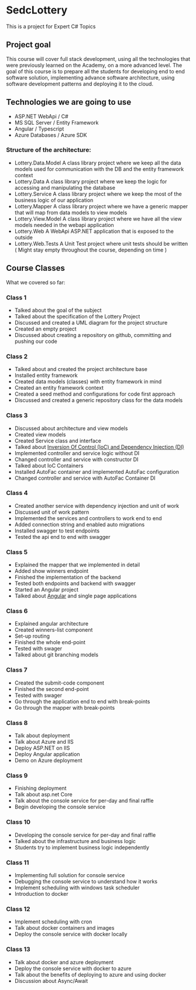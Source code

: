 # SedcLottery

This is a project for Expert C# Topics

## Project goal

This course will cover full stack development, using all the technologies that were previously learned on the Academy, on a more advanced level. The goal of this course is to prepare all the students for developing end to end software solution, implementing advance software architecture, using software development patterns and deploying it to the cloud.

## Technologies we are going to use

* ASP.NET WebApi / C#
* MS SQL Server / Entity Framework
* Angular / Typescript
* Azure  Databases / Azure SDK

### Structure of the architecture:

* Lottery.Data.Model
A class library project where we keep all the data models used for communication with the DB and the entity framework context
* Lottery.Data
A class library project where we keep the logic for accessing and manipulating the database
* Lottery.Service
A class library project where we keep the most of the business logic of our application
* Lottery.Mapper
A class library project where we have a generic mapper that will map from data models to view models
* Lottery.View.Model
A class library project where we have all the view models needed in the webapi application
* Lottery.Web
A WebApi ASP.NET application that is exposed to the outside
* Lottery.Web.Tests
A Unit Test project where unit tests should be written ( Might stay empty throughout the course, depending on time )

## Course Classes

What we covered so far:

### Class 1

* Talked about the goal of the subject
* Talked about the specification of the Lottery Project
* Discussed and created a UML diagram for the project structure
* Created an empty project
* Discussed about creating a repository on github, committing and pushing our code

### Class 2

* Talked about and created the project architecture base
* Installed entity framework
* Created data models (classes) with entity framework in mind
* Created an entity framework context
* Created a seed method and configurations for code first approach
* Discussed and created a generic repository class for the data models

### Class 3
* Discussed about architecture and view models
* Created view models
* Created Service class and interface
* Talked about [Inversion Of Control (IoC) and Dependency Injection (DI)](https://github.com/rpanchevski/SedcLottery/blob/master/DependencyInjection.md "Explanation document for Dependency Injection and Inversion of Control")
* Implemented controller and service logic without DI
* Changed controller and service with constructor DI
* Talked about IoC Containers
* Installed AutoFac container and implemented AutoFac configuration
* Changed controller and service with AutoFac Container DI

### Class 4
* Created another service with dependency injection and unit of work
* Discussed unit of work pattern
* Implemented the services and controllers to work end to end
* Added connection string and enabled auto migrations
* Installed swagger to test endpoints
* Tested the api end to end with swagger

### Class 5
* Explained the mapper that we implemented in detail
* Added show winners endpoint
* Finished the implementation of the backend
* Tested both endpoints and backend with swagger
* Started an Angular project
* Talked about [Angular](https://github.com/rpanchevski/SedcLottery/blob/master/Angular.md "Explanation about Angular architecture") and single page applications

### Class 6
* Explained angular architecture
* Created winners-list component
* Set-up routing
* Finished the whole end-point
* Tested with swager
* Talked about git branching models

### Class 7
* Created the submit-code component
* Finished the second end-point
* Tested with swager
* Go through the application end to end with break-points
* Go through the mapper with break-points

### Class 8
* Talk about deployment
* Talk about Azure and IIS
* Deploy ASP.NET on IIS
* Deploy Angular application
* Demo on Azure deployment

### Class 9
* Finishing deployment
* Talk about asp.net Core
* Talk about the console service for per-day and final raffle
* Begin developing the console service

### Class 10
* Developing the console service for per-day and final raffle
* Talked about the infrastructure and business logic
* Students try to implement business logic independently

### Class 11
* Implementing full solution for console service
* Debugging the console service to understand how it works
* Implement scheduling with windows task scheduler
* Introduction to docker

### Class 12
* Implement scheduling with cron
* Talk about docker containers and images
* Deploy the console service with docker locally

### Class 13
* Talk about docker and azure deployment
* Deploy the console service with docker to azure
* Talk about the benefits of deploying to azure and using docker
* Discussion about Async/Await
